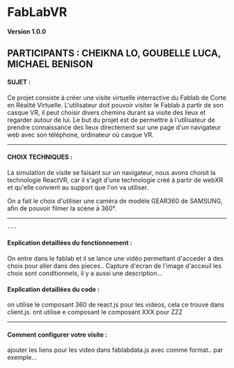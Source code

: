 # FabLabVR

**Version 1.0.0**

##  PARTICIPANTS : CHEIKNA LO, GOUBELLE LUCA, MICHAEL BENISON
#### SUJET : 
  Ce projet consiste à créer une visite virtuelle interractive du Fablab de Corte en Réalité Virtuelle.
  L'utilisateur doit pouvoir visiter le Fablab à partir de son casque VR, il peut choisir divers chemins
  durant sa visite des lieux et regarder autour de lui. Le but du projet est de permettre à l'utilisateur
  de prendre connaissance des lieux directement sur une page d'un navigateur web avec son téléphone, 
  ordinateur où casque VR.
  
---  
  
#### CHOIX TECHNIQUES :
  La simulation de visite se faisant sur un navigateur, nous avons choisit la technologie ReactVR, car
  il s'agit d'une technologie créé à partir de webXR et qu'elle convient au support que l'on va utiliser.
  
  On a fait le choix d'utiliser une caméra de modèle GEAR360 de SAMSUNG, afin de pouvoir filmer la 
  scène à 360°.
  
  ---  
    ---  
  
#### Explication detaillées du fonctionnement :

On entre dans le fablab et il se lance une vidéo permettant d'acceder à des choix pour aller dans des pieces..
Capture d'ecran de l'image d'acceuil
les choix sont conditionnels, il y a aussi une description...

#### Explication detaillées du code :

on utilise le composant 360 de react.js pour les videos, cela ce trouve dans client.js. 
ont utilise e composant le composant XXX pour ZZZ

  ---  
  
#### Comment configurer votre visite  :

ajouter les liens pour les video dans fablabdata.js avec comme format.. par exemple...

